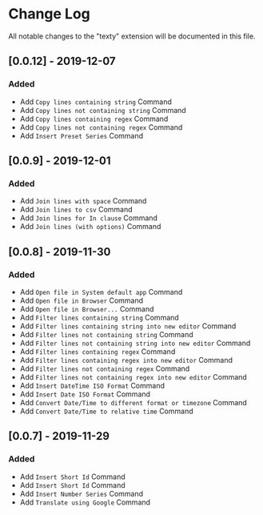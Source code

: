 # Change Log
All notable changes to the "texty" extension will be documented in this file.

## [0.0.12] - 2019-12-07
### Added
- Add `Copy lines containing string` Command
- Add `Copy lines not containing string` Command
- Add `Copy lines containing regex` Command
- Add `Copy lines not containing regex` Command
- Add `Insert Preset Series` Command

## [0.0.9] - 2019-12-01
### Added
- Add `Join lines with space` Command
- Add `Join lines to csv` Command
- Add `Join lines for In clause` Command
- Add `Join lines (with options)` Command

## [0.0.8] - 2019-11-30
### Added
- Add `Open file in System default app` Command
- Add `Open file in Browser` Command
- Add `Open file in Browser...` Command
- Add `Filter lines containing string` Command
- Add `Filter lines containing string into new editor` Command
- Add `Filter lines not containing string` Command
- Add `Filter lines not containing string into new editor` Command
- Add `Filter lines containing regex` Command
- Add `Filter lines containing regex into new editor` Command
- Add `Filter lines not containing regex` Command
- Add `Filter lines not containing regex into new editor` Command
- Add `Insert DateTime ISO Format` Command
- Add `Insert Date ISO Format` Command
- Add `Convert Date/Time to different format or timezone` Command
- Add `Convert Date/Time to relative time` Command

## [0.0.7] - 2019-11-29
### Added
- Add `Insert Short Id` Command
- Add `Insert Short Id` Command
- Add `Insert Number Series` Command
- Add `Translate using Google` Command
